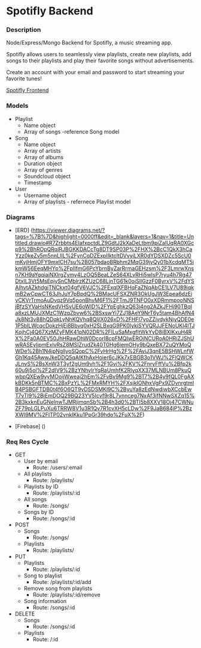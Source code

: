 # Spotifly Backend

### Description
Node/Express/Mongo Backend for Spotifly, a music streaming app.

Spotifly allows users to seamlessly view playlists, create new playlists, add songs to their playlists and play their favorite songs without advertisements.

Create an account with your email and password to start streaming your favorite tunes!

[Spotifly Frontend](https://github.com/aaixn/spotifly-frontend.git)


### Models

- Playlist
    - Name object
    - Array of songs -reference Song model
- Song
    - Name object
    - Array of artists
    - Array of albums
    - Duration object
    - Array of genres 
    - Soundcloud object
    - Timestamp
- User
    - Username object
    - Array of playlists - refernece Playlist model

### Diagrams
- [ERD] (https://viewer.diagrams.net/?tags=%7B%7D&highlight=0000ff&edit=_blank&layers=1&nav=1&title=Untitled.drawio#R7Zrbbts4EIafxpctdLZ9GdtJ2kXaDeLtbm9piZaIUqRA0XGcp9%2BhROpQRqlRJBGKKDACcTg8DT9SP03P%2FHX%2BcC1QkX3hCaYzz0keZv5m5nnLIIL%2FynCqDZExpIIktcltDVvyiLXR0dYDSXDZc5ScU0mKvjHmjOFY9mxICH7su%2B057bdaoBRbhm2MqG39jyQy01bXcdqMT5ikmW56EeqMHYp%2FpIIfmG6PcYbrnByZarRrmaGEHzsm%2F3LmrwXnsn7KH9aYqqiaiNXlrgZymy4LzOQ5BeaLZeS64XLvRHi5wIsP7ryu4h7Rg47DtxIL3Vt5MsEpjySnCMblrzKZUzC68LjnTG61k0ojSlIGzzF0ByrxV%2FdYSAIhvtAZkhdgjTNCkxt04gfV6VJC%2FExqlXFBHqFaZNqAbCE1LV7U89iqkmB2wCpwCT63JhJuY7pBpdQ%2BMacUFSXZNR3OkUgJW3Epea6dzEivCKVrTrmoAuDvqz9Vq5ponBhvM6F1%2FTmJ9TNFO0xXDRmmpooNNSjBfzSYVaHsNKedVHSvUE6oWlD%2FYpEghkzQ63i4ng2AZkJFHj90TBqIa8xzLMUJXMzC1WzqZbvw6%2BSxswYi7ZJ18AeY9NrT6y5tam4BhAfN4Jk8Nt3v88hQDqkLyNhKQVhq8QljlX026xD%2FHFI7yoZZivdykNiyQDE0e1P5bILWcqcDokzHjEi8Bbvq0xH2SLBxqG9PK0IykiSYVQRJJFENoUKl4ITJKojhCj4Q67XzMZyFMK41pN02DR%2FlLuSaMxgfItWkYyD8iBXlKxuH4RX%2Fa0A0EV50JhHRawDhW0DcorI8cpFMQIwEROiNCURoA0HRiZJShUwRASEylipmExlvRsZ8MSIZrudZk40T0Hg6iemOHy9bQxeBX72uQYMoQWDe%2Bh1N4ipNgllyoSQopC%2FvHrHg%2F%2FAviJ3qnE5BSHWLnfWGh1Kq45AwwJkeDDQ5qAlKfhAxHoier6cJKk7xEBGB3o1VWJ%2FlQWCKJLnvS%2BsXnW3T3yf2gUm9vh%2F1Gvi%2FKV%2FnryFffVu%2Bfp2k60u9j5ol%2F2dIV9%2BzYNhylrYqRaUmhfK2RIyqXX37MLNBUm8PkuQwbpQXEw9vyMOoijWweaj2hEm%2FvBv9Mg9%2BT7%2B4y9fQL0FgAXkBDKk5nBTMC%2BxPzYL%2FMxRMYH%2FXsjkIONhxVgPx9ZDvnrgtmIB4PSBGFTDB0t4f6O6QT9vDSDSMKl9C%2ByuYa8zEdNwdiwbXCcbEwT7vTl9%2BjEmDOQ29BQ23YV5Icvf9r8L7vnnceg7NxAf3ifNNwSXZq15%2B3kxknEuGNelnwTJMRjimqnSb%2B4h3d0%2BTI5b8XXV18Oj47CWNuZF79pLGLPuXu6TRRW8V1u3R1Qv7R1cvXH5cLDw%2F9JaB684jP%2BzXWI9MV%2FITP02vnkIKku1PpGr39hdo%2FuX%2F)

- [Firebase] ()

### Req Res Cycle
- GET
    - User by email
        - Route: /users/:email
    - All playlists
        - Route: /playlists/
    - Playlists by ID
        - Route: /playlists/:id
    - All songs
        - Route: /songs/
    - Songs by ID
        - Route: /songs/:id
- POST
    - Songs
        - Route: /songs/
    - Playlists
        - Route: /playlists/
- PUT
    - Playlists
        - Route: /playlists/:id
    - Song to playlist
        - Route: /playlists/:id/add
    - Remove song from playlists
        - Route: /playlists/:id/remove
    - Song information
        - Route: /songs/:id
- DELETE
    - Songs
        - Route: /songs/:id
    - Playlists
        - Route: /:id